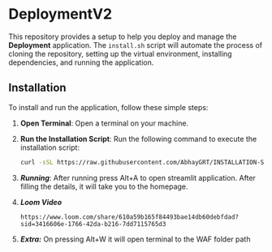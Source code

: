 # **DeploymentV2**

This repository provides a setup to help you deploy and manage the **Deployment** application. The `install.sh` script will automate the process of cloning the repository, setting up the virtual environment, installing dependencies, and running the application.

## Installation

To install and run the application, follow these simple steps:

1. **Open Terminal**:
   Open a terminal on your machine.

2. **Run the Installation Script**:
   Run the following command to execute the installation script:

   ```bash
   curl -sSL https://raw.githubusercontent.com/AbhayGRT/INSTALLATION-SH/main/install.sh | bash
   ```
4. ***Running***: 
   After running press Alt+A to open streamlit application.
   After filling the details, it will take you to the homepage.
   
5. ***Loom Video***
   ```
   https://www.loom.com/share/610a59b165f84493bae14db60debfdad?sid=3416606e-1766-42da-b216-7dd7115765d3
   ```
   
6. ***Extra:***
   On pressing Alt+W it will open terminal to the WAF folder path
